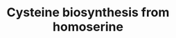 ---
annotations:
- type: Pathway Ontology
  value: cysteine metabolic pathway
authors:
- M.Braymer
- MaintBot
- Egonw
- Mkutmon
- Susan
- DeSl
- AlexanderPico
- Eweitz
description: ''
last-edited: 2021-05-20
organisms:
- Saccharomyces cerevisiae
redirect_from:
- /index.php/Pathway:WP256
- /instance/WP256
schema-jsonld:
- '@context': https://schema.org/
  '@id': https://wikipathways.github.io/pathways/WP256.html
  '@type': Dataset
  creator:
    '@type': Organization
    name: WikiPathways
  description: ''
  keywords:
  - MET2
  - L-cysteine
  - CYS3
  - L-serine
  - homoserine
  - homocysteine
  - 2-oxobutanoate
  - acetyl-CoA
  - acetate
  - MET17
  - cystathionine
  - NH3
  - Coenzyme A
  - CYS4
  license: CC0
  name: Cysteine biosynthesis from homoserine
seo: CreativeWork
title: Cysteine biosynthesis from homoserine
wpid: WP256
---